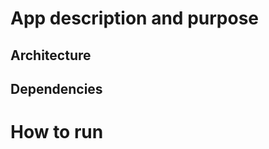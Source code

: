 # App description and purpose


## Architecture

[comment]: <> (<img src="img/architecture.png" alt="drawing" width="900"/>)

## Dependencies

# How to run





